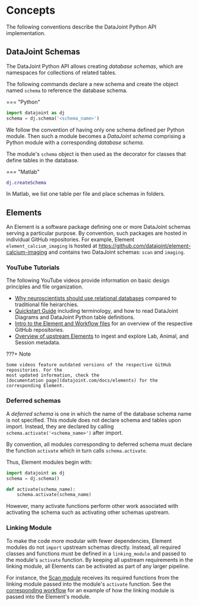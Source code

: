 # Concepts

The following conventions describe the DataJoint Python API implementation. 

## DataJoint Schemas

The DataJoint Python API allows creating _database schemas_, which are namespaces for
collections of related tables.

The following commands declare a new schema and create the object named `schema` to
reference the database schema.

=== "Python"

  ```python
  import datajoint as dj
  schema = dj.schema('<schema_name>')
  ```

  We follow the convention of having only one schema defined per Python module. Then
  such a module becomes a _DataJoint schema_ comprising a Python module with a
  corresponding _database schema_.

  The module's `schema` object is then used as the decorator for classes that define
  tables in the database. 

=== "Matlab"

  ```matlab
  dj.createSchema
  ```

  In Matlab, we list one table per file and place schemas in folders.

## Elements

An Element is a software package defining one or more DataJoint schemas serving a
particular purpose. By convention, such packages are hosted in individual GitHub
repositories. For example, Element `element_calcium_imaging` is hosted at
https://github.com/datajoint/element-calcium-imaging and contains two DataJoint
schemas: `scan` and `imaging`.

### YouTube Tutorials

The following YouTube videos provide information on basic design principles and file organization.

- [Why neuroscientists should use relational databases](https://www.youtube.com/watch?v=q-PMUSC5P5o) 
  compared to traditional file heirarchies.
- [Quickstart Guide](https://www.youtube.com/watch?v=5R-qnz37BKU) including 
  terminology, and how to read DataJoint Diagrams and DataJoint Python table 
  definitions.
- [Intro to the Element and Workflow files](https://www.youtube.com/watch?v=tat9MSjkH_U)
  for an overview of the respective GitHub repositories.
- [Overview of upstream Elements](https://www.youtube.com/watch?v=NRqpKNoHEY0) to 
  ingest and explore Lab, Animal, and Session metadata. 

???+ Note

    Some videos feature outdated versions of the respective GitHub repositories. For the
    most updated information, check the
    [documentation page](datajoint.com/docs/elements) for the corresponding Element.

### Deferred schemas

A _deferred schema_ is one in which the name of the database schema name is not specified.
This module does not declare schema and tables upon import.
Instead, they are declared by calling `schema.activate('<schema_name>')` after import.

By convention, all modules corresponding to deferred schema must declare the function `activate` which in turn calls `schema.activate`.

Thus, Element modules begin with:

```python
import datajoint as dj
schema = dj.schema()

def activate(schema_name):
	schema.activate(schema_name)
```

However, many activate functions perform other work associated with activating the
schema such as activating other schemas upstream.

### Linking Module

To make the code more modular with fewer dependencies, Element modules do not `import`
upstream schemas directly. Instead, all required classes and functions must be defined
in a `linking_module` and passed to the module's `activate` function. By keeping all
upstream requirements in the linking module, all Elements can be activated as part of
any larger pipeline.

For instance, the 
[Scan module](https://github.com/datajoint/element-calcium-imaging/blob/main/element_calcium_imaging/scan.py)
receives its required functions from the linking module passed into the module's
`activate` function. See the 
[corresponding workflow](https://github.com/datajoint/workflow-calcium-imaging/blob/main/workflow_calcium_imaging/pipeline.py)
for an example of how the linking module is passed into the Element's module.
